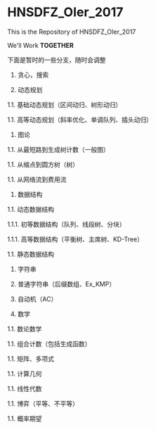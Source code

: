 # HNSDFZ_OIer_2017

This is the Repository of HNSDFZ_OIer_2017

We'll Work **TOGETHER**

下面是暂时的一些分支，随时会调整

1. 贪心，搜索

1. 动态规划

1.1. 基础动态规划（区间动归、树形动归）

1.1. 高等动态规划（斜率优化、单调队列、插头动归）

1. 图论

1.1. 从最短路到生成树计数（一般图）

1.1. 从缩点到圆方树（树）

1.1. 从网络流到费用流

1. 数据结构

1.1. 动态数据结构

1.1.1. 初等数据结构（队列、线段树、分块）

1.1.1. 高等数据结构（平衡树、主席树、KD-Tree）

1.1. 静态数据结构

1. 字符串

1. 普通字符串（后缀数组、Ex_KMP）

1. 自动机（AC）

1. 数学

1.1. 数论数学

1.1. 组合计数（包括生成函数）

1.1. 矩阵、多项式

1.1. 计算几何

1.1. 线性代数

1.1. 博弈（平等、不平等）

1.1. 概率期望
